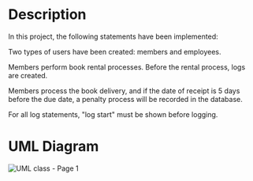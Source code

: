 # Description

In this project, the following statements have been implemented:

Two types of users have been created: members and employees.

Members perform book rental processes. Before the rental process, logs are created.

Members process the book delivery, and if the date of receipt is 5 days before the due date, a penalty process will be recorded in the database. 

For all log statements, "log start" must be shown before logging.

# UML Diagram

![UML class - Page 1](https://github.com/IbrahimSengun63/Turkcell-2024-GYGY-Java-Bootcamp-Library-Management-System/assets/67779798/d6feae56-b964-4ce7-89ca-0b295f3a6d91)
